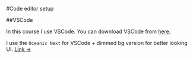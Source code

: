 #Code editor setup

##VSCode

In this course I use VSCode. You can download VSCode from [here.](https://code.visualstudio.com/)

I use the `Oceanic Next` for VSCode + dimmed bg version for better looking UI. [Link &rarr;](https://marketplace.visualstudio.com/items?itemName=naumovs.theme-oceanicnext)